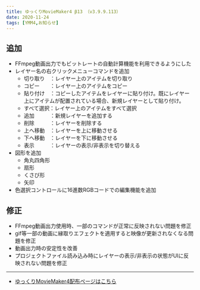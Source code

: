 ```yaml
---
title: ゆっくりMovieMaker4 β13 （v3.9.9.113）
date: 2020-11-24
tags: [YMM4,お知らせ]
---
```

## 追加
- FFmpeg動画出力でもビットレートの自動計算機能を利用できるようにした
- レイヤー名の右クリックメニューコマンドを追加
   - 切り取り　：レイヤー上のアイテムを切り取り
   - コピー　　：レイヤー上のアイテムをコピー
   - 貼り付け　：コピーしたアイテムをレイヤーに貼り付け。既にレイヤー上にアイテムが配置されている場合、新規レイヤーとして貼り付け。
   - すべて選択：レイヤー上のアイテムをすべて選択
   - 追加　　　：新規レイヤーを追加する
   - 削除　　　：レイヤーを削除する
   - 上へ移動　：レイヤーを上に移動させる
   - 下へ移動　：レイヤーを下に移動させる
   - 表示　　　：レイヤーの表示/非表示を切り替える
- 図形を追加
   - 角丸四角形
   - 扇形
   - くさび形
   - 矢印
- 色選択コントロールに16進数RGBコードでの編集機能を追加
## 修正
- FFmpeg動画出力使用時、一部のコマンドが正常に反映されない問題を修正
- gif等一部の動画に縁取りエフェクトを適用すると映像が更新されなくなる問題を修正
- 動画出力時の安定性を改善
- プロジェクトファイル読み込み時にレイヤーの表示/非表示の状態がUIに反映されない問題を修正
---

- [ゆっくりMovieMaker4配布ページはこちら](../index.md)